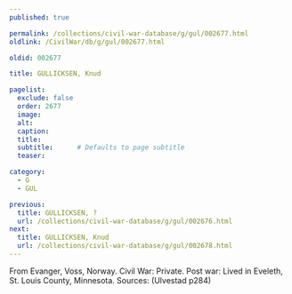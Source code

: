 ```yaml
---
published: true

permalink: /collections/civil-war-database/g/gul/002677.html
oldlink: /CivilWar/db/g/gul/002677.html

oldid: 002677

title: GULLICKSEN, Knud

pagelist:
  exclude: false
  order: 2677
  image: 
  alt:
  caption:
  title:
  subtitle:      # Defaults to page subtitle
  teaser:

category: 
  - G 
  - GUL

previous:
  title: GULLICKSEN, ?
  url: /collections/civil-war-database/g/gul/002676.html  
next:
  title: GULLICKSEN, Knud
  url: /collections/civil-war-database/g/gul/002678.html   
---
```

From Evanger, Voss, Norway. Civil War: Private. Post war: Lived in Eveleth, St. Louis County, Minnesota. Sources: (Ulvestad p284)